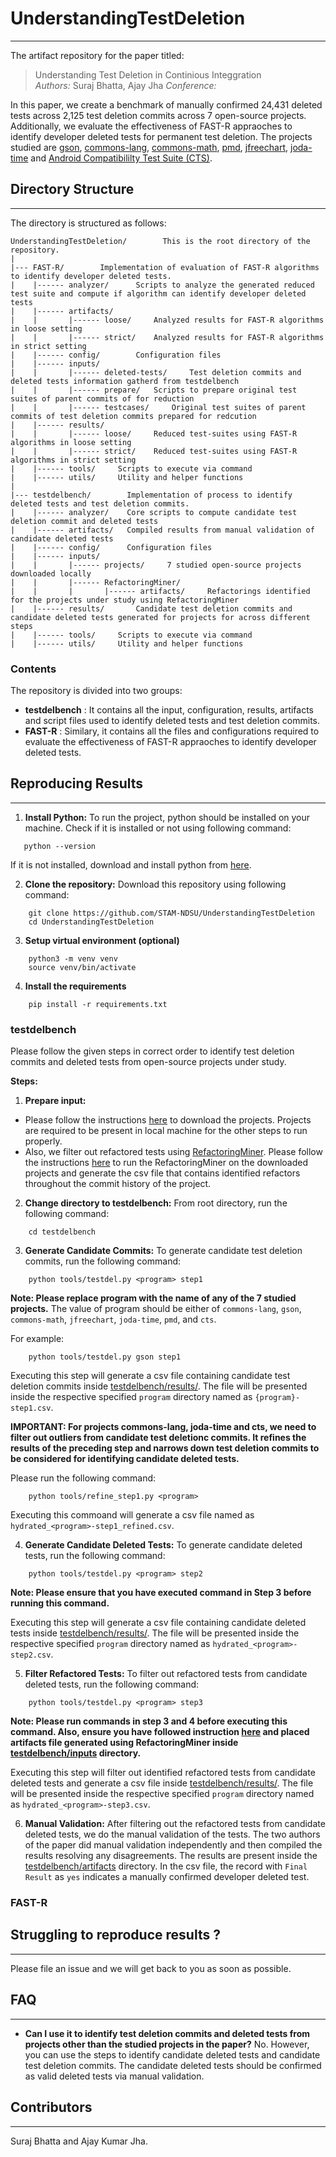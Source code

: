 # UnderstandingTestDeletion

---

The artifact repository for the paper titled:

> Understanding Test Deletion in Continious Integgration  
> _Authors:_ Suraj Bhatta, Ajay Jha
> _Conference:_

In this paper, we create a benchmark of manually confirmed 24,431 deleted tests across 2,125 test deletion commits across 7 open-source projects. Additionally, we evaluate the effectiveness of FAST-R appraoches to identify developer deleted tests for permanent test deletion. The projects studied are [gson](https://github.com/google/gson.git), [commons-lang](https://github.com/apache/commons-lang.git), [commons-math](https://github.com/apache/commons-math.git), [pmd](https://github.com/pmd/pmd.git), [jfreechart](https://github.com/jfree/jfreechart.git), [joda-time](https://github.com/JodaOrg/joda-time.git) and [Android Compatibililty Test Suite (CTS)](https://android.googlesource.com/platform/cts).

## Directory Structure

---

The directory is structured as follows:

    UnderstandingTestDeletion/        This is the root directory of the repository.
    |
    |--- FAST-R/        Implementation of evaluation of FAST-R algorithms to identify developer deleted tests.
    |    |------ analyzer/      Scripts to analyze the generated reduced test suite and compute if algorithm can identify developer deleted tests
    |    |------ artifacts/
    |    |       |------ loose/     Analyzed results for FAST-R algorithms in loose setting
    |    |       |------ strict/    Analyzed results for FAST-R algorithms in strict setting
    |    |------ config/        Configuration files
    |    |------ inputs/
    |    |       |------ deleted-tests/     Test deletion commits and deleted tests information gatherd from testdelbench
    |    |       |------ prepare/   Scripts to prepare original test suites of parent commits of for reduction
    |    |       |------ testcases/     Original test suites of parent commits of test deletion commits prepared for redcution
    |    |------ results/
    |    |       |------ loose/     Reduced test-suites using FAST-R algorithms in loose setting
    |    |       |------ strict/    Reduced test-suites using FAST-R algorithms in strict setting
    |    |------ tools/     Scripts to execute via command
    |    |------ utils/     Utility and helper functions
    |
    |--- testdelbench/        Implementation of process to identify deleted tests and test deletion commits.
    |    |------ analyzer/    Core scripts to compute candidate test deletion commit and deleted tests
    |    |------ artifacts/   Compiled results from manual validation of candidate deleted tests
    |    |------ config/      Configuration files
    |    |------ inputs/
    |    |       |------ projects/     7 studied open-source projects downloaded locally
    |    |       |------ RefactoringMiner/
    |    |       |       |------ artifacts/     Refactorings identified for the projects under study using RefactoringMiner
    |    |------ results/       Candidate test deletion commits and candidate deleted tests generated for projects for across different steps
    |    |------ tools/     Scripts to execute via command
    |    |------ utils/     Utility and helper functions

### Contents

The repository is divided into two groups:

- **testdelbench** : It contains all the input, configuration, results, artifacts and script files used to identify deleted tests and test deletion commits.
- **FAST-R** : Similary, it contains all the files and configurations required to evaluate the effectiveness of FAST-R appraoches to identify developer deleted tests.

## Reproducing Results

---

1. **Install Python:** To run the project, python should be installed on your machine.
   Check if it is installed or not using following command:

```
   python --version
```

If it is not installed, download and install python from [here](https://www.python.org/downloads/).

2. **Clone the repository:** Download this repository using following command:

```
    git clone https://github.com/STAM-NDSU/UnderstandingTestDeletion
    cd UnderstandingTestDeletion
```

3. **Setup virtual environment (optional)**

```
    python3 -m venv venv
    source venv/bin/activate
```

4. **Install the requirements**

```
    pip install -r requirements.txt
```

### testdelbench

Please follow the given steps in correct order to identify test deletion commits and deleted tests from open-source projects under study.

**Steps:**

1. **Prepare input:**

- Please follow the instructions [here](/testdelbench/inputs/projects/README.md) to download the projects. Projects are required to be present in local machine for the other steps to run properly.
- Also, we filter out refactored tests using [RefactoringMiner](https://github.com/tsantalis/RefactoringMiner). Please follow the instructions [here](/testdelbench/inputs/RefactoringMiner/README.md) to run the RefactoringMiner on the downloaded projects and generate the csv file that contains identified refactors throughout the commit history of the project.

2. **Change directory to testdelbench:** From root directory, run the following command:

```
    cd testdelbench
```

3. **Generate Candidate Commits:** To generate candidate test deletion commits, run the following command:

```
    python tools/testdel.py <program> step1
```

**Note: Please replace program with the name of any of the 7 studied projects.**
The value of program should be either of `commons-lang`, `gson`, `commons-math`, `jfreechart`, `joda-time`, `pmd`, and `cts`.

For example:
```
    python tools/testdel.py gson step1
```

Executing this step will generate a csv file containing candidate test deletion commits inside [testdelbench/results/](/testdelbench/results/). The file will be presented inside the respective
specified `program` directory named as `{program}-step1.csv`.

**IMPORTANT: For projects commons-lang, joda-time and cts, we need to filter out outliers from candidate test deletionc commits. It refines the results of the preceding step and narrows down test deletion commits to be considered for identifying candidate deleted tests.**

Please run the following command:

```
    python tools/refine_step1.py <program>
```

Executing this commoand will generate a csv file named as `hydrated_<program>-step1_refined.csv`.

4. **Generate Candidate Deleted Tests:** To generate candidate deleted tests, run the following command:

```
    python tools/testdel.py <program> step2
```

**Note: Please ensure that you have executed command in Step 3 before running this command.**

Executing this step will generate a csv file containing candidate deleted tests inside [testdelbench/results/](/testdelbench/results/). The file will be presented inside the respective
specified `program` directory named as `hydrated_<program>-step2.csv`.

5. **Filter Refactored Tests:** To filter out refactored tests from candidate deleted tests, run the following command:

```
    python tools/testdel.py <program> step3
```

**Note: Please run commands in step 3 and 4 before executing this command. Also, ensure you have followed instruction [here](/testdelbench/inputs/RefactoringMiner/README.md) and placed artifacts file generated using RefactoringMiner inside [testdelbench/inputs](/testdelbench/inputs/RefactoringMiner/artifacts/) directory.**

Executing this step will filter out identified refactored tests from candidate deleted tests and generate a csv file inside [testdelbench/results/](/testdelbench/results/). The file will be presented inside the respective specified `program` directory named as `hydrated_<program>-step3.csv`.

6. **Manual Validation:** After filtering out the refactored tests from candidate deleted tests, we do the manual validation of the tests. The two authors of the paper did manual validation independently and then compiled the results resolving any disagreements. The results are present inside the [testdelbench/artifacts](/testdelbench/artifacts/) directory.
   In the csv file, the record with `Final Result` as `yes` indicates a manually confirmed developer deleted test.

### FAST-R

## Struggling to reproduce results ?

---

Please file an issue and we will get back to you as soon as possible.

## FAQ

---

- **Can I use it to identify test deletion commits and deleted tests from projects other than the studied projects in the paper?**
  No. However, you can use the steps to identify candidate deleted tests and candidate test deletion commits. The candidate deleted tests should be confirmed as valid deleted tests via manual validation.

## Contributors

---

Suraj Bhatta and Ajay Kumar Jha.
